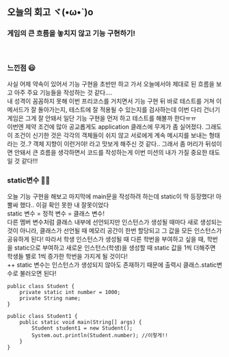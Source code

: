 ## 오늘의 회고 ヾ(•ω•`)o

### 게임의 큰 흐름을 놓치지 않고 기능 구현하기!

<br>

### 느낀점 😃

사실 어제 약속이 있어서 기능 구현을 초반만 하고 가서 오늘에서야 제대로 된 흐름을 보고 아주 주요 기능들을 작성하는 것 같다....
<br>
내 성격이 꼼꼼하지 못해 이번 프리코스를 거치면서 기능 구현 뒤 바로 테스트를 거쳐 이 메서드가 잘 돌아가는지, 테스트에 잘 적용될 수 있는지를 검사하는데 이번 다리 건너기 게임은 그게 잘 안돼서 일단 기능 구현을 먼저 하고 테스트를 해볼까 한다ㅠㅠ
<br>
이번엔 제약 조건에 많아 공교롭게도 application 클래스에 무게가 좀 실어졌다. 그래도 이 조건이 신기한 것은 각각의 객체들이 쉬지 않고 서로에게 계속 메시지를 보내는 형태라는 것..? 객체 지향이 이런거야! 라고 맛보게 해주신 것 같다.. 그래서 좀 머리가 뒤섞이면 안돼서 큰 흐름을 생각하면서 코드를 작성하는게 이번 미션의 내가 가질 중요한 태도일 것 같다!!!

### static변수 🤦‍♀️

오늘 기능 구현을 해보고 마지막에 main문을 작성하려 하는데 static이 딱 등장했다! 아뿔싸 했다.. 이걸 확인 못한 내 잘못이었다
<br>
static 변수 = 정적 변수 = 클래스 변수!
<br>
다른 멤버 변수처럼 클래스 내부에 선언되지만 인스턴스가 생성될 때마다 새로 생성되는 것이 아니라, 클래스가 선언될 때 메모리 공간이 한번 할당되고 그 값을 모든 인스턴스가 공유하게 된다! 따라서
학생 인스턴스가 생성될 때 다른 학번을 부여하고 싶을 때, 학번을 static으로 부여하고 새로운 인스턴스(학생)을 생성할 때 static 값을 1씩 더해주면 학생들 별로 1씩 증가한 학번을 가지게 될 것이다!
<br>
++ static 변수는 인스턴스가 생성되지 않아도 존재하기 때문에 출력시 클래스.static변수로 불러오면 된다!
<br>

```(java)
public class Student {
    private static int number = 1000;
    private String name;
}

public class Student1 {
    public static void main(String[] args) {
        Student student1 = new Student();
        System.out.println(Student.number); //이렇게!!
    }
}
```
